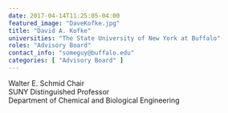 ```yaml
---
date: 2017-04-14T11:25:05-04:00
featured_image: "DaveKofke.jpg"
title: "David A. Kofke"
universities: "The State University of New York at Buffalo"
roles: "Advisory Board"
contact_info: "someguy@buffalo.edu"
categories: [ "Advisory Board" ]
---
```


Walter E. Schmid Chair\
SUNY Distinguished Professor\
Department of Chemical and Biological Engineering




